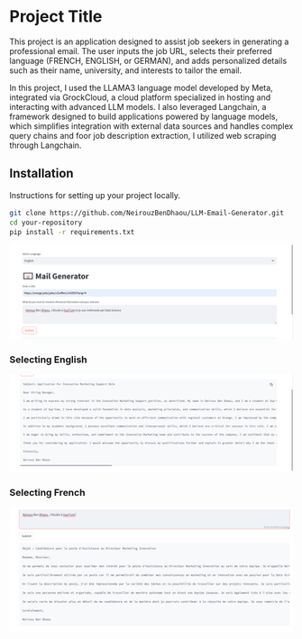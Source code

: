 # Project Title

This project is an application designed to assist job seekers in generating a professional email. The user inputs the job URL, selects their preferred language (FRENCH, ENGLISH, or GERMAN), and adds personalized details such as their name, university, and interests to tailor the email.

In this project, I used the LLAMA3 language model developed by Meta, integrated via GrockCloud, a cloud platform specialized in hosting and interacting with advanced LLM models. I also leveraged Langchain, a framework designed to build applications powered by language models, which simplifies integration with external data sources and handles complex query chains and foor job description extraction, I utilized web scraping through Langchain.
## Installation

Instructions for setting up your project locally.

```bash
git clone https://github.com/NeirouzBenDhaou/LLM-Email-Generator.git
cd your-repository
pip install -r requirements.txt
```


![Image 1 ](images\1.png)
### Selecting English
![2.png](images\2.png)

### Selecting French
![3.png ](images\3.png)


